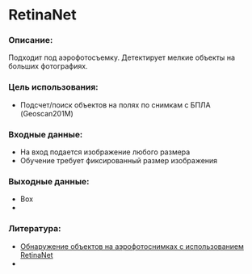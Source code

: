 # RetinaNet

### Описание:
Подходит под аэрофотосъемку. Детектирует мелкие объекты на больших фотографиях.

### Цель использования:
* Подсчет/поиск объектов на полях по снимкам с БПЛА (Geoscan201M)

### Входные данные:
+ На вход подается изображение любого размера
+ Обучение требует фиксированный размер изображения 

### Выходные данные:
* Box
*

### Литература:
+ [Обнаружение объектов на аэрофотоснимках с использованием RetinaNet](https://machinelearningmastery.ru/object-detection-on-aerial-imagery-using-retinanet-626130ba2203/)
+ []()
